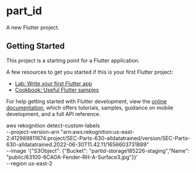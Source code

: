 # part_id

A new Flutter project.

## Getting Started

This project is a starting point for a Flutter application.

A few resources to get you started if this is your first Flutter project:

- [Lab: Write your first Flutter app](https://docs.flutter.dev/get-started/codelab)
- [Cookbook: Useful Flutter samples](https://docs.flutter.dev/cookbook)

For help getting started with Flutter development, view the
[online documentation](https://docs.flutter.dev/), which offers tutorials,
samples, guidance on mobile development, and a full API reference.

aws rekognition detect-custom-labels \
  --project-version-arn "arn:aws:rekognition:us-east-2:412989811674:project/SEC-Parts-630-alldatatrained/version/SEC-Parts-630-alldatatrained.2022-06-30T11.42.11/1656603731889" \
  --image '{"S3Object": {"Bucket": "partid-storage185226-staging","Name": "public/63100-6CA0A-Fender-RH-A-Surface3.jpg"}}' \
  --region us-east-2
